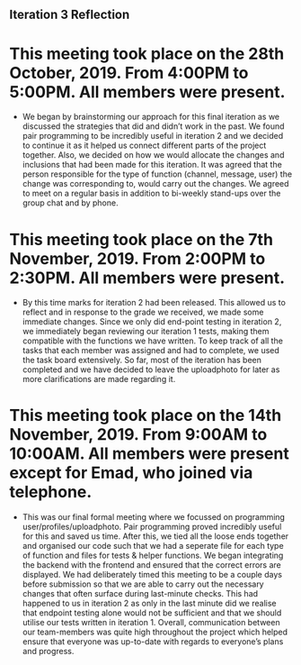 ## Iteration 3 Reflection 

# This meeting took place on the 28th October, 2019. From 4:00PM to 5:00PM. All members were present. 

* We began by brainstorming our approach for this final iteration as we discussed the strategies that did and didn’t work in the past. We found pair programming to be incredibly useful in iteration 2 and we decided to continue it as it helped us connect different parts of the project together. Also, we decided on how we would allocate the changes and inclusions that had been made for this iteration. It was agreed that the person responsible for the type of function (channel, message, user) the change was corresponding to, would carry out the changes. We agreed to meet on a regular basis in addition to bi-weekly stand-ups over the group chat and by phone. 

# This meeting took place on the 7th November, 2019. From 2:00PM to 2:30PM. All members were present.

* By this time marks for iteration 2 had been released. This allowed us to reflect and in response to the grade we received, we made some immediate changes. Since we only did end-point testing in iteration 2, we immediately began reviewing our iteration 1 tests, making them compatible with the functions we have written. To keep track of all the tasks that each member was assigned and had to complete, we used the task board extensively. So far, most of the iteration has been completed and we have decided to leave the uploadphoto for later as more clarifications are made regarding it.   

# This meeting took place on the 14th November, 2019. From 9:00AM to 10:00AM. All members were present except for Emad, who joined via telephone. 

* This was our final formal meeting where we focussed on programming user/profiles/uploadphoto. Pair programming proved incredibly useful for this and saved us time. After this, we tied all the loose ends together and organised our code such that we had a seperate file for each type of function and files for tests & helper functions. We began integrating the backend with the frontend and ensured that the correct errors are displayed. We had deliberately timed this meeting to be a couple days before submission so that we are able to carry out the necessary changes that often surface during last-minute checks. This had happened to us in iteration 2 as only in the last minute did we realise that endpoint testing alone would not be sufficient and that we should utilise our tests written in iteration 1. Overall, communication between our team-members was quite high throughout the project which helped ensure that everyone was up-to-date with regards to everyone’s plans and progress.